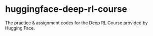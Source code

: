 # huggingface-deep-rl-course
The practice &amp; assignment codes for the Deep RL Course provided by Hugging Face.
